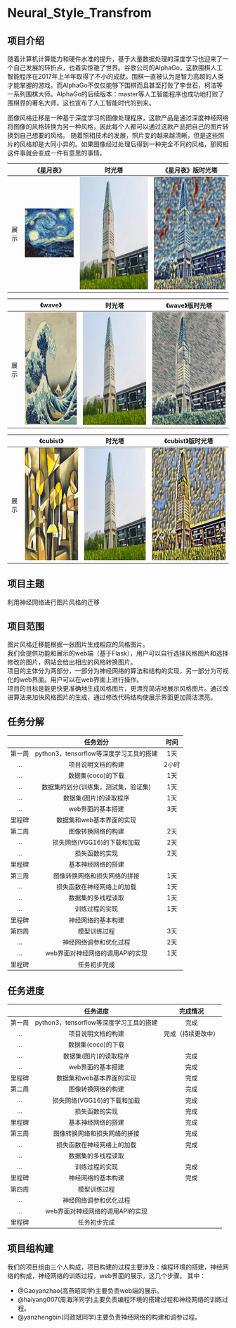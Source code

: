 Neural_Style_Transfrom
======================
项目介绍
----------------------
随着计算机计算能力和硬件水准的提升，基于大量数据处理的深度学习也迎来了一个自己发展的转折点，也着实惊艳了世界。谷歌公司的AlphaGo，这款围棋人工智能程序在2017年上半年取得了不小的成就。围棋一直被认为是智力高超的人类才能掌握的游戏，而AlphaGo不仅仅能够下围棋而且甚至打败了李世石，柯洁等一系列围棋大师。AlphaGo的后续版本：master等人工智能程序也成功地打败了围棋界的著名大师。这也宣布了人工智能时代的到来。

图像风格迁移是一种基于深度学习的图像处理程序，这款产品是通过深度神经网络将图像的风格转换为另一种风格，因此每个人都可以通过这款产品把自己的图片转换到自己想要的风格。
随着照相技术的发展，照片变的越来越清晰，但是这些照片的风格却是大同小异的。如果图像经过处理后得到一种完全不同的风格，那照相这件事就会变成一件有意思的事情。


|  | 《星月夜》 |时光塔|  《星月夜》版时光塔   |
|:---:|:-----:|:-----:|:--------:|
| 展示  | <img src=md_images/style_denoised_starry.jpg>| <img src=md_images/timetower.jpg width=400 height=256>  |<img src=md_images/timetower_gen.jpg width=400 height=256> |

|  | 《wave》 |时光塔|  《wave》版时光塔   |
|:---:|:-----:|:-----:|:--------:|
| 展示  | <img src=md_images/wave.jpg width=256 height=256>| <img src=md_images/timetower.jpg width=400 height=256>  |<img src=md_images/wave_time.jpg width=400 height=256> |

|  | 《cubist》 |时光塔|  《cubist》版时光塔   |
|:---:|:-----:|:-----:|:--------:|
| 展示  | <img src=md_images/cubist.jpg width=256 height=256>| <img src=md_images/timetower.jpg width=400 height=256>  |<img src=md_images/cubist_time.jpg width=400 height=256> |

项目主题
--------------------------------
利用神经网络进行图片风格的迁移

项目范围
--------------------------------
图片风格迁移能根据一张图片生成相应的风格图片。<br/>
我们会提供功能和展示的web端（基于Flask），用户可以自行选择风格图片和选择修改的图片，网站会给出相应的风格转换图片。<br/>
项目的主体分为两部分，一部分为神经网络的算法和结构的实现，另一部分为可视化的web界面。用户可以在web界面上进行操作。<br/>
项目的目标是能更快更准确地生成风格图片，更漂亮简洁地展示风格图片。通过改进算法来加快风格图片的生成，通过修改代码结构使展示界面更加简洁漂亮。

任务分解
---------------------------------
|  | 任务划分 |时间|
|:---:|:-----:|:-----:|
| 第一周  | python3，tensorflow等深度学习工具的搭建 | 1天   |
| ...  |  项目说明文档的构建  | 2小时   |
| ...  |  数据集(coco)的下载  | 1天   |
| ...  |  数据集的划分(训练集，测试集，验证集)  | 1天   |
| ...  |  数据集(图片)的读取程序  | 1天   |
| ...  |  web界面的基本搭建  |  3天  |
|里程碑 |  数据集和web基本界面的实现  |    |
| 第二周    | 图像转换网络的构建 | 2天   |
| ...    |  损失网络(VGG16)的下载和加载  | 2天   |
| ...    |  损失函数的实现  | 2天   ||
|里程碑 |  基本神经网络的搭建  |    |
| 第三周  |图像转换网络和损失网络的拼接  | 1天   |
| ...    |  损失函数在神经网络上的加载  | 1天   |
|  ...   |  数据集的多线程读取  | 1天   |
| ...    |  训练过程的实现  | 1天   |
| 里程碑   |  神经网络的基本构建  |    |
| 第四周    |  模型训练过程  | 3天   |
| ...    |  神经网络调参和优化过程  | 2天   |
| ...    |  web界面对神经网络的调用API的实现  | 1天   |
| 里程碑    |  任务初步完成  |    |

任务进度
----------------------------------

|  | 任务进度 |完成情况|
|:---:|:-----:|:-----:|
| 第一周  | python3，tensorflow等深度学习工具的搭建 | 完成   |
| ...  |  项目说明文档的构建  | 完成（持续更改中）   |
| ...  |  数据集(coco)的下载  |    |
| ...  |  数据集(图片)的读取程序  | 完成   |
| ...  |  web界面的基本搭建  |  完成  |
|里程碑 |  数据集和web基本界面的实现  | 完成   |
| 第二周    | 图像转换网络的构建 | 完成   |
| ...    |  损失网络(VGG16)的下载和加载  | 完成   |
| ...    |  损失函数的实现  | 完成   ||
|里程碑 |  基本神经网络的搭建  |  完成  |
| 第三周  |图像转换网络和损失网络的拼接  | 完成   |
| ...    |  损失函数在神经网络上的加载  | 完成   |
|  ...   |  数据集的多线程读取  |    |
| ...    |  训练过程的实现  | 完成   |
| 里程碑   |  神经网络的基本构建  | 完成   |
| 第四周    |  模型训练过程  |    |
| ...    |  神经网络调参和优化过程  |    |
| ...    |  web界面对神经网络的调用API的实现  |    |
| 里程碑    |  任务初步完成  |    |

项目组构建
----------------------
我们的项目组由三个人构成，项目构建的过程主要涉及：编程环境的搭建，神经网络的构成，神经网络的训练过程，web界面的展示，这几个步骤。
其中：
* @Gaoyanzhao(高燕昭同学)主要负责web端的展示。
* @haiyang007(周海洋同学)主要负责编程环境的搭建过程和神经网络的训练过程。
* @yanzhengbin(闫政斌同学)主要负责神经网络的构建和调参过程。